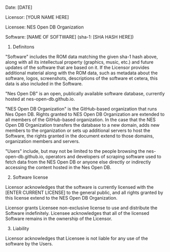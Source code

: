Date: [DATE]

Licensor: [YOUR NAME HERE]

Licensee: NES Open DB Organization

Software: [NAME OF SOFTWARE] (sha-1: [SHA HASH HERE])

1. Definitons

"Software" includes the ROM data matching the given sha-1 hash above,
along with all its intellectual property (graphics, music, etc.) and future
updates of the software that are based on it. If the Licensor provides
additional material along with the ROM data, such as metadata about the software,
logos, screenshots, descriptions of the software et cetera, this data is also
included in the Software.

"Nes Open DB" is an open, publically available software database, currently hosted at nes-open-db.github.io.

"NES Open DB Organization" is the GitHub-based organization that runs Nes Open DB. Rights granted to NES Open DB Organization are extended to all members of the GitHub-based organization. In the case that the NES Open DB Organization transfers the database to a new domain, adds new members to the organization or sets up additional servers to host the Software, the rights granted in the document extend to those domains, organization members and servers.

"Users" include, but may not be limited to the people browsing the nes-open-db.github.io, operators and developers of scraping software used to fetch data from the NES Open DB or anyone else directly or indirectly accessing the content hosted in the Nes Open DB.

2. Software license

Licensor acknowledges that the software is currently licensed with the [ENTER CURRENT LICENSE] to the general public, and
all rights granted by this license extend to the NES Open DB Organization.

Licensor grants Licensee non-exclusive license to use and distribute the Software
indefinitely. Licensee acknowledges that all of the licensed Software remains in
the ownership of the Licensor.

3. Liability

Licensor acknowledges that Licensee is not liable for any use of the software by the Users.
